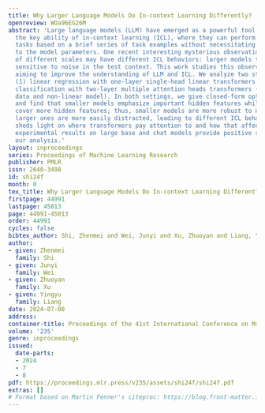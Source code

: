 ```yaml
---
title: Why Larger Language Models Do In-context Learning Differently?
openreview: WOa96EG26M
abstract: 'Large language models (LLM) have emerged as a powerful tool for AI, with
  the key ability of in-context learning (ICL), where they can perform well on unseen
  tasks based on a brief series of task examples without necessitating any adjustments
  to the model parameters. One recent interesting mysterious observation is that models
  of different scales may have different ICL behaviors: larger models tend to be more
  sensitive to noise in the test context. This work studies this observation theoretically
  aiming to improve the understanding of LLM and ICL. We analyze two stylized settings:
  (1) linear regression with one-layer single-head linear transformers and (2) parity
  classification with two-layer multiple attention heads transformers (non-linear
  data and non-linear model). In both settings, we give closed-form optimal solutions
  and find that smaller models emphasize important hidden features while larger ones
  cover more hidden features; thus, smaller models are more robust to noise while
  larger ones are more easily distracted, leading to different ICL behaviors. This
  sheds light on where transformers pay attention to and how that affects ICL. Preliminary
  experimental results on large base and chat models provide positive support for
  our analysis.'
layout: inproceedings
series: Proceedings of Machine Learning Research
publisher: PMLR
issn: 2640-3498
id: shi24f
month: 0
tex_title: Why Larger Language Models Do In-context Learning Differently?
firstpage: 44991
lastpage: 45013
page: 44991-45013
order: 44991
cycles: false
bibtex_author: Shi, Zhenmei and Wei, Junyi and Xu, Zhuoyan and Liang, Yingyu
author:
- given: Zhenmei
  family: Shi
- given: Junyi
  family: Wei
- given: Zhuoyan
  family: Xu
- given: Yingyu
  family: Liang
date: 2024-07-08
address:
container-title: Proceedings of the 41st International Conference on Machine Learning
volume: '235'
genre: inproceedings
issued:
  date-parts:
  - 2024
  - 7
  - 8
pdf: https://proceedings.mlr.press/v235/assets/shi24f/shi24f.pdf
extras: []
# Format based on Martin Fenner's citeproc: https://blog.front-matter.io/posts/citeproc-yaml-for-bibliographies/
---
```

